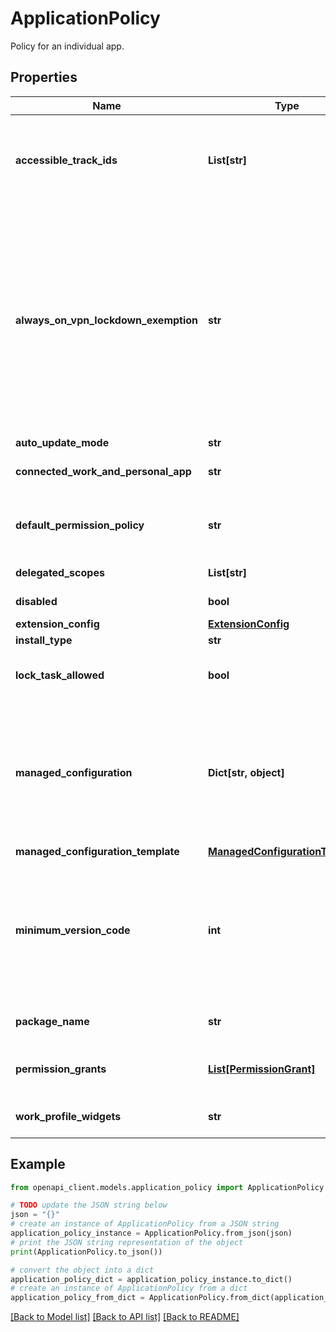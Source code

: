 # ApplicationPolicy

Policy for an individual app.

## Properties

Name | Type | Description | Notes
------------ | ------------- | ------------- | -------------
**accessible_track_ids** | **List[str]** | List of the app’s track IDs that a device belonging to the enterprise can access. If the list contains multiple track IDs, devices receive the latest version among all accessible tracks. If the list contains no track IDs, devices only have access to the app’s production track. More details about each track are available in AppTrackInfo. | [optional] 
**always_on_vpn_lockdown_exemption** | **str** | Specifies whether the app is allowed networking when the VPN is not connected and alwaysOnVpnPackage.lockdownEnabled is enabled. If set to VPN_LOCKDOWN_ENFORCED, the app is not allowed networking, and if set to VPN_LOCKDOWN_EXEMPTION, the app is allowed networking. Only supported on devices running Android 10 and above. If this is not supported by the device, the device will contain a NonComplianceDetail with non_compliance_reason set to API_LEVEL and a fieldPath. If this is not applicable to the app, the device will contain a NonComplianceDetail with non_compliance_reason set to UNSUPPORTED and a fieldPath. The fieldPath is set to applications[i].alwaysOnVpnLockdownExemption, where i is the index of the package in the applications policy. | [optional] 
**auto_update_mode** | **str** | Controls the auto-update mode for the app. | [optional] 
**connected_work_and_personal_app** | **str** | Controls whether the app can communicate with itself across a device’s work and personal profiles, subject to user consent. | [optional] 
**default_permission_policy** | **str** | The default policy for all permissions requested by the app. If specified, this overrides the policy-level default_permission_policy which applies to all apps. It does not override the permission_grants which applies to all apps. | [optional] 
**delegated_scopes** | **List[str]** | The scopes delegated to the app from Android Device Policy. | [optional] 
**disabled** | **bool** | Whether the app is disabled. When disabled, the app data is still preserved. | [optional] 
**extension_config** | [**ExtensionConfig**](ExtensionConfig.md) |  | [optional] 
**install_type** | **str** | The type of installation to perform. | [optional] 
**lock_task_allowed** | **bool** | Whether the app is allowed to lock itself in full-screen mode. DEPRECATED. Use InstallType KIOSK or kioskCustomLauncherEnabled to configure a dedicated device. | [optional] 
**managed_configuration** | **Dict[str, object]** | Managed configuration applied to the app. The format for the configuration is dictated by the ManagedProperty values supported by the app. Each field name in the managed configuration must match the key field of the ManagedProperty. The field value must be compatible with the type of the ManagedProperty: *type* *JSON value* BOOL true or false STRING string INTEGER number CHOICE string MULTISELECT array of strings HIDDEN string BUNDLE_ARRAY array of objects  | [optional] 
**managed_configuration_template** | [**ManagedConfigurationTemplate**](ManagedConfigurationTemplate.md) |  | [optional] 
**minimum_version_code** | **int** | The minimum version of the app that runs on the device. If set, the device attempts to update the app to at least this version code. If the app is not up-to-date, the device will contain a NonComplianceDetail with non_compliance_reason set to APP_NOT_UPDATED. The app must already be published to Google Play with a version code greater than or equal to this value. At most 20 apps may specify a minimum version code per policy. | [optional] 
**package_name** | **str** | The package name of the app. For example, com.google.android.youtube for the YouTube app. | [optional] 
**permission_grants** | [**List[PermissionGrant]**](PermissionGrant.md) | Explicit permission grants or denials for the app. These values override the default_permission_policy and permission_grants which apply to all apps. | [optional] 
**work_profile_widgets** | **str** | Specifies whether the app installed in the work profile is allowed to add widgets to the home screen. | [optional] 

## Example

```python
from openapi_client.models.application_policy import ApplicationPolicy

# TODO update the JSON string below
json = "{}"
# create an instance of ApplicationPolicy from a JSON string
application_policy_instance = ApplicationPolicy.from_json(json)
# print the JSON string representation of the object
print(ApplicationPolicy.to_json())

# convert the object into a dict
application_policy_dict = application_policy_instance.to_dict()
# create an instance of ApplicationPolicy from a dict
application_policy_from_dict = ApplicationPolicy.from_dict(application_policy_dict)
```
[[Back to Model list]](../README.md#documentation-for-models) [[Back to API list]](../README.md#documentation-for-api-endpoints) [[Back to README]](../README.md)


